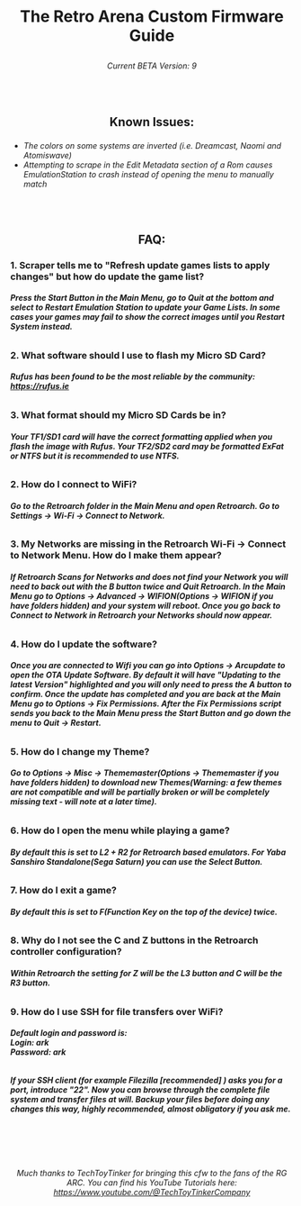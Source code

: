 # <p align=center>The Retro Arena Custom Firmware Guide</p>
###### <p align=center>Current BETA Version: 9</p>

<br>


## <p align=center>Known Issues:</p>

- *The colors on some systems are inverted (i.e. Dreamcast, Naomi and Atomiswave)*
- *Attempting to scrape in the Edit Metadata section of a Rom causes EmulationStation to crash instead of opening the menu to manually match*
<br>
<br>

## <p align=center>FAQ:</p>

### 1. Scraper tells me to "Refresh update games lists to apply changes" but how do update the game list?

###### ***Press the Start Button in the Main Menu, go to Quit at the bottom and select to Restart Emulation Station to update your Game Lists. In some cases your games may fail to show the correct images until you Restart System instead.***

### 2. What software should I use to flash my Micro SD Card?

###### ***Rufus has been found to be the most reliable by the community: https://rufus.ie***

### 3. What format should my Micro SD Cards be in?

###### ***Your TF1/SD1 card will have the correct formatting applied when you flash the image with Rufus. Your TF2/SD2 card may be formatted ExFat or NTFS but it is recommended to use NTFS.***

### 2. How do I connect to WiFi?

###### ***Go to the Retroarch folder in the Main Menu and open Retroarch. Go to Settings -> Wi-Fi -> Connect to Network.***

### 3. My Networks are missing in the Retroarch Wi-Fi -> Connect to Network Menu. How do I make them appear?

###### ***If Retroarch Scans for Networks and does not find your Network you will need to back out with the B button twice and Quit Retroarch. In the Main Menu go to Options -> Advanced -> WIFION(Options -> WIFION if you have folders hidden) and your system will reboot. Once you go back to Connect to Network in Retroarch your Networks should now appear.***

### 4. How do I update the software?

###### ***Once you are connected to Wifi you can go into Options -> Arcupdate to open the OTA Update Software. By default it will have "Updating to the latest Version" highlighted and you will only need to press the A button to confirm. Once the update has completed and you are back at the Main Menu go to Options -> Fix Permissions. After the Fix Permissions script sends you back to the Main Menu press the Start Button and go down the menu to Quit -> Restart.***

### 5. How do I change my Theme?

###### ***Go to Options -> Misc -> Thememaster(Options -> Thememaster if you have folders hidden) to download new Themes(Warning: a few themes are not compatible and will be partially broken or will be completely missing text - will note at a later time).***

### 6. How do I open the menu while playing a game?

###### ***By default this is set to L2 + R2 for Retroarch based emulators. For Yaba Sanshiro Standalone(Sega Saturn) you can use the Select Button.***

### 7. How do I exit a game?

###### ***By default this is set to F(Function Key on the top of the device) twice.***

### 8. Why do I not see the C and Z buttons in the Retroarch controller configuration?

###### ***Within Retroarch the setting for Z will be the L3 button and C will be the R3 button.***

### 9. How do I use SSH for file transfers over WiFi?

###### ***Default login and password is:<br> Login: ark<br> Password: ark***

###### ***If your SSH client (for example Filezilla [recommended] ) asks you for a port, introduce "22". Now you can browse through the complete file system and transfer files at will. Backup your files before doing any changes this way, highly recommended, almost obligatory if you ask me.***


<br>
<br>
<br>

*<p align=center> Much thanks to TechToyTinker for bringing this cfw to the fans of the RG ARC. You can find his YouTube Tutorials here:<br> https://www.youtube.com/@TechToyTinkerCompany </p>*

<br>
